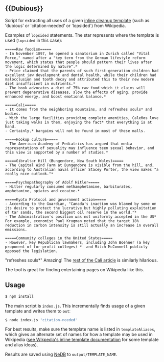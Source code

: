 ## {{Dubious}}

Script for extracting all uses of a given [inline cleanup template][inline] (such as 'dubious' or 'citation-needed' or 'lopsided') from Wikipedia.

Examples of `lopsided` statements. The star represents where the template is used (`lopsided` in this case):

```
=====Raw foodism=====
- In November 1897, he opened a sanatorium in Zurich called "Vital Force," named after a "key term from the German lifestyle reform movement, which states that people should pattern their lives after the logic determined by nature".*
- Price claimed that the parents of such first-generation children had excellent jaw development and dental health, while their children had malocclusion and tooth decay and attributed this to their new modern diet insufficient in nutrients.*
- The book advocates a diet of 75% raw food which it claims will prevent degenerative diseases, slow the effects of aging, provide enhanced energy, and boost emotional balance.*

=====Cali=====
- It comes from the neighboring mountains, and refreshes souls* and bodies.
- With the large facilities providing complete amenities, Caleños love just taking walks in them, enjoying the fact* that everything is at hand.
- Certainly,* bargains will not be found in most of these malls.

=====Hookup culture=====
- The American Academy of Pediatrics has argued that media representations of sexuality may influence teen sexual behavior, and this view is supported by a number of studies.*

=====Gibraltar Hill (Bungendore, New South Wales)=====
- The Capital Wind Farm at Bungendore is visible from the hill, and, according to Australian naval officer Stacey Porter, the view makes "a really nice outlook."*

=====Psychopathography of Adolf Hitler=====
- Hitler regularly consumed methamphetamine, barbiturates, amphetamine, opiates and cocaine.*

=====Kyoto Protocol and government action=====
- According to the Guardian, "Canada's inaction was blamed by some on its desire to protect the lucrative but highly polluting exploitation of tar sands, the second biggest oil reserve in the world."*
- The Administration's position was not uniformly accepted in the US* For example, economist Paul Krugman noted that the target 18% reduction in carbon intensity is still actually an increase in overall emissions.

=====Community colleges in the United States=====
- However, key Republican lawmakers, including John Boehner (a key proponent of for-profit colleges) *  and Mitch McConnell publicly opposed the legislation.
```

"refreshes souls*" Amazing! The [rest of the Cali article](https://en.wikipedia.org/wiki/Cali#Tourism) is similarly hilarious. 

The tool is great for finding entertaining pages on Wikipedia like this.

## Usage

```bash
$ npm install
```

The main script is `index.js`. This incrementally finds usage of a given template and writes them to `out`:

```bash
$ node index.js 'citation-needed'
```

For best results, make sure the template name is listed in `templateAliases`, which gives an alternate set of names for how a template may be used in Wikipedia ([see Wikpedia's inline template documentation][inline] for some template and alias ideas).

Results are saved using [NeDB][nedb] to `output/TEMPLATE_NAME`.


[inline]: https://en.wikipedia.org/wiki/Category:Inline_cleanup_templates
[search_api]: https://www.mediawiki.org/wiki/API:Search

[nedb]: https://github.com/louischatriot/nedb